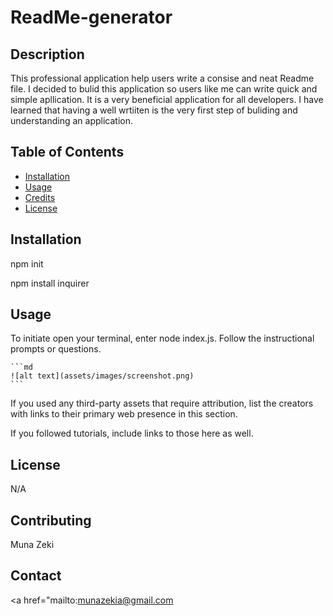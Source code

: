 # ReadMe-generator


## Description


This professional application help users write a consise and neat Readme file. I decided to bulid this application so users like me can write quick and simple apllication. It is a very beneficial application for all developers. I have learned that having a well wrtiiten is the very first step of buliding and understanding an application. 

## Table of Contents 

- [Installation](#installation)
- [Usage](#usage)
- [Credits](#credits)
- [License](#license)

## Installation

npm init 

npm install inquirer 



## Usage

To initiate open your terminal, enter node index.js. Follow the instructional prompts or questions. 



    ```md
    ![alt text](assets/images/screenshot.png)
    ```

If you used any third-party assets that require attribution, list the creators with links to their primary web presence in this section.

If you followed tutorials, include links to those here as well.

## License

N/A


## Contributing 

Muna Zeki

## Contact 

<a href="mailto:[munazekia@gmail.com](mailto:munazekia@gmail.com)
